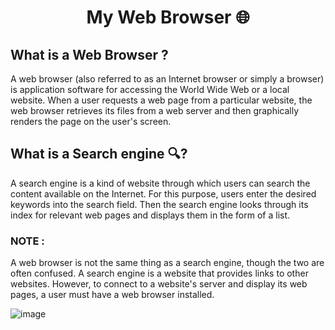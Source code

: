# <h1 align="center"> My Web Browser 🌐</h1>

## What is a Web Browser ?
A web browser (also referred to as an Internet browser or simply a browser) is application software for accessing the World Wide Web or a local website. When a user requests a web page from a particular website, the web browser retrieves its files from a web server and then graphically renders the page on the user's screen.

## What is a Search engine 🔍?
A search engine is a kind of website through which users can search the content available on the Internet. For this purpose, users enter the desired keywords into the search field. Then the search engine looks through its index for relevant web pages and displays them in the form of a list.

### NOTE :
A web browser is not the same thing as a search engine, though the two are often confused. A search engine is a website that provides links to other websites. However, to connect to a website's server and display its web pages, a user must have a web browser installed.

![image](https://user-images.githubusercontent.com/104165177/191278259-052adddb-7319-462f-96ed-fb63cb8a7332.png)
